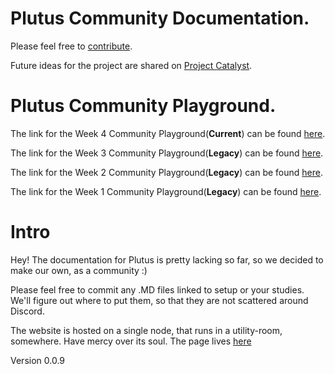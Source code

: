 # Plutus Community Documentation.
Please feel free to [contribute](http://github.com/nstankov-bg/docs.plutus-community.com).

Future ideas for the project are shared on [Project Catalyst](https://cardano.ideascale.com/a/dtd/Incentive-system-for-documentation/352181-48088).

# Plutus Community Playground.
The link for the Week 4 Community Playground(**Current**) can be found [here](https://playground.plutus-community.com).

The link for the Week 3 Community Playground(**Legacy**) can be found [here](https://playground-week3.plutus-community.com).

The link for the Week 2 Community Playground(**Legacy**) can be found [here](https://playground-week2.plutus-community.com).

The link for the Week 1 Community Playground(**Legacy**) can be found [here](https://playground-week1.plutus-community.com).



# Intro

Hey! The documentation for Plutus is pretty lacking so far, so we decided to make our own, as a community :)

Please feel free to commit any .MD files linked to setup or your studies. We'll figure out where to put them, so that they are not scattered around Discord.

The website is hosted on a single node, that runs in a utility-room, somewhere. Have mercy over its soul.
The page lives [here](http://docs.plutus-community.com)

Version 0.0.9
